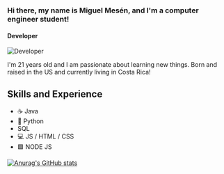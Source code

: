 ### Hi there, my name is Miguel Mesén, and I'm a computer engineer student!
#### Developer
![Developer](https://justresults.co.nz/wp-content/uploads/2015/10/web-developer-banner.png)

I'm 21 years old and I am passionate about learning new things.
Born and raised in the US and currently living in Costa Rica! 

## Skills and Experience
* ☕️ Java
* 🐍  Python
* SQL 
* 💻  JS / HTML / CSS 
* 🟩  NODE JS


[![Anurag's GitHub stats](https://github-readme-stats.vercel.app/api?username=miguemesen)](https://github.com/anuraghazra/github-readme-stats)
